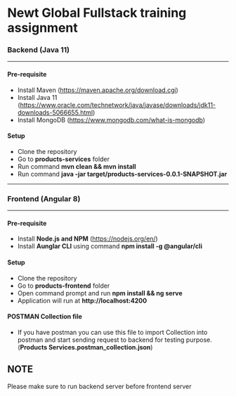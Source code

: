 # Newt Global Fullstack training assignment



### Backend (Java 11)
---
#### Pre-requisite

* Install Maven (https://maven.apache.org/download.cgi)
* Install Java 11 (https://www.oracle.com/technetwork/java/javase/downloads/jdk11-downloads-5066655.html)
* Install MongoDB (https://www.mongodb.com/what-is-mongodb)

#### Setup

* Clone the repository
* Go to **products-services** folder
* Run command **mvn clean && mvn install**
* Run command **java -jar target/products-services-0.0.1-SNAPSHOT.jar**

----

### Frontend (Angular 8)
---

#### Pre-requisite

* Install **Node.js and NPM** (https://nodejs.org/en/)
* Install **Aunglar CLI** using command **npm install -g @angular/cli**
#### Setup

* Clone the repository
* Go to **products-frontend** folder
* Open command prompt and run **npm install && ng serve**
* Application will run at **http://localhost:4200**

#### POSTMAN Collection file
* If you have postman you can use this file to import Collection into postman and start sending request to backend for testing purpose. (**Products Services.postman_collection.json**)



## NOTE
Please make sure to run backend server before frontend server